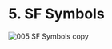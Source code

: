 # 5. SF Symbols
![005  SF Symbols copy](https://github.com/mrgsdev/DesignCode/assets/157994617/696f9dd6-efe9-4e77-80d6-7437919e0aae)
